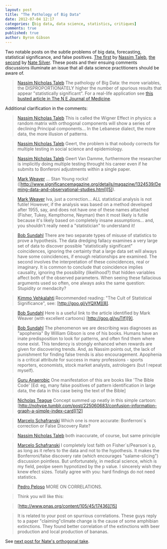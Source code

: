 ```yaml
---
layout: post
title: "The Pathology of Big Data"
date: 2012-07-04 12:17
categories: [big data, data science, statistics, critiques]
comments: true
published: true
author: Byron Gibson
---
```

Two notable posts on the subtle problems of big data, forecasting, statistical significance, and false positives.  [The first][1] by [Nassim Taleb][3], [the second][17] by [Nate Silver][16].  These posts and their ensuing comments discussions illuminate an issue that all data science practitioners should be aware of.

>[Nassim Nicholas Taleb][3] The pathology of Big Data: the more variables, the DISPROPORTIONATELY higher the number of spurious results that appear "statistically significant". For a real-life application see [this busted article in The N E Journal of Medicine][2].

Additional clarification in the comments:

<!-- more -->

>[Nassim Nicholas Taleb][3] This is called the Wigner Effect in physics: a random matrix with orthogonal components will show a series of declining Principal components... In the Lebanese dialect, the more data, the more illusion of patterns.

>[Nassim Nicholas Taleb][3] Geert, the problem is that nobody corrects for multiple testing in social science and epidemiology.

>[Nassim Nicholas Taleb][3] Geert Van Damme, furthermore the researcher is implicitly doing multiple testing throught his career even if he submits to Bonferoni adjustments within a single paper.

>[Mark Weaver][4] ... Stan Young rocks! ([http://www.significancemagazine.org/details/magazine/1324539/Deming-data-and-observational-studies.html][5]).

>[Mark Weaver][4] Iva, just a correction... ALL statistical analysis is not futile! However, if the analysis was based on a method developed after 1955, say, and does not have one of these names attached (Fisher, Tukey, Kempthorne, Neyman) then it most likely is futile because it's likely based on completely insane assumptions... and, you shouldn't really need a "statistician" to understand it!

>[Bob Sundahl][6] There are two separate types of misuse of statistics to prove a hypothesis. The data dredging fallacy examines a very large set of data to discover possible "statistically significant" coincidences, ignoring the certainty that a large data set will always have some coincidences, if enough relationships are examined. The second involves the interpretation of these coincidences, real or imaginary. It is common to conclude that coincidence implies causality, ignoring the possibility (likelihood?) that hidden variables affect both of the observed parameters.  When seeing these fallacious arguments used so often, one always asks the same question: Stupidity or mendacity?

>[Kimmo Vehkalahti][7] Recommended reading: "The Cult of Statistical Significance", see: [http://goo.gl/yYQXM][8].

>[Bob Sundahl][6] Here is a useful link to the article identified by Mark Weaver (with excellent cartoons) [http://goo.gl/vuTIf][9].

>[Bob Sundahl][6] The phenomenon we are describing was diagnoses as "apophenia" By William Gibson is one of his books.  Humans have an inate predisposition to look for patterns, and often find them where none exist. This tendency is strongly enhanced when rewards are given for discovering trends. And, as Nassim points out, the lack of punishment for finding false trends is also encouragement. Apophenia is a critical attribute for success in many professions - sports reporters, economists, stock market analysts, astrologers (but I repeat myself).

>[Guru Anaerobic][10] One manifestation of this are books like 'The Bible Code' \[Ed: eg, many false positives of pattern identification in large data, the data in this case being the text of the Bible\]

>[Nicholas Teague][11] Concept summed up neatly in this simple cartoon: [http://nohype.tumblr.com/post/225060683/confusion-information-graph-a-simple-index-card][12]

>[Marcelo Schafranski][13] Which one is more accurate: Bonferroni´s correction or False Discovery Rate?

>[Nassim Nicholas Taleb][3] both inaccurate, of course, but same principle

>[Marcelo Schafranski][13] I completely lost faith on Fisher´s/Pearson´s p, as long as it refers to the data and not to the hypothesis. It makes the Bonferroni/false discovery rate (which encourages "salame-slicing") discussion pointless. But unfortunately, in medical science, which is my field, peolpe seem hypnotized by the p value. I sincerely wish they knew efect sizes. Totally agree with you: hard findings do not need statistics.

>[Pedro Peloso][14] MORE ON CORRELATIONS. 

>Think you will like this: 

>[http://www.pnas.org/content/105/45/17436][15]

>It is related to your post on spurrious correlations. These guys reply to a paper "claiming"climate change is the cause of some amphibian extinctions. They found better correlation of the extinctions with beer production and local production of bananas.

See [next post for Nate's orthogonal take][18].

[1]:    https://www.facebook.com/photo.php?fbid=10150935763253375&set=a.10150109720973375.279515.13012333374&type=1
[2]:    http://www.fooledbyrandomness.com/NEJM.pdf
[3]:    https://www.facebook.com/pages/Nassim-Nicholas-Taleb/13012333374
[4]:    https://www.facebook.com/mark.weaver.756
[5]:    http://www.significancemagazine.org/details/magazine/1324539/Deming-data-and-observational-studies.html
[6]:    https://www.facebook.com/bob.sundahl
[7]:    https://www.facebook.com/kimmo.vehkalahti
[8]:    http://www.deirdremccloskey.com/articles/stats/preface_ziliak.php
[9]:    http://goo.gl/vuTIf
[10]:   https://www.facebook.com/GuruAnaerobic
[11]:   https://www.facebook.com/nick.teague
[12]:   http://nohype.tumblr.com/post/225060683/confusion-information-graph-a-simple-index-card
[13]:   https://www.facebook.com/marcelo.schafranski.5 
[14]:   https://www.facebook.com/pedropeloso
[15]:   http://www.pnas.org/content/105/45/17436
[16]:   http://fivethirtyeight.com
[17]:   http://fivethirtyeight.blogs.nytimes.com/2012/06/25/the-problems-with-forecasting-and-how-to-improve/
[18]:   http://expectedpayoff.com/blog/2012/07/04/the-problems-of-forecasting/
